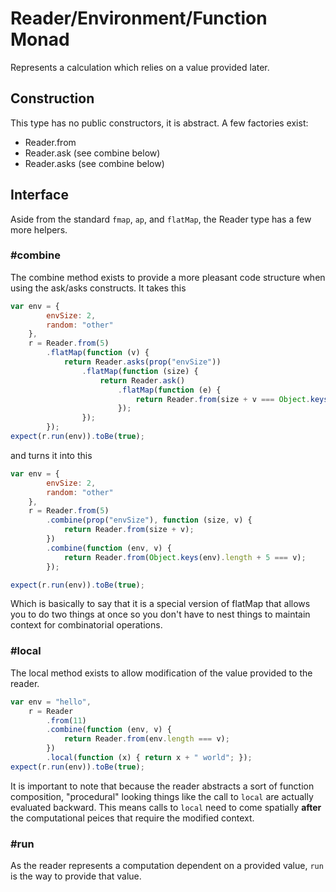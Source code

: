 # Reader/Environment/Function Monad
Represents a calculation which relies on a value provided later.

## Construction
This type has no public constructors, it is abstract.  A few factories exist:

* Reader.from
* Reader.ask (see combine below)
* Reader.asks (see combine below)

## Interface
Aside from the standard ```fmap```, ```ap```, and ```flatMap```, the Reader type has a few more helpers.

### #combine
The combine method exists to provide a more pleasant code structure when using the ask/asks constructs.  It takes this

```javascript
var env = {
        envSize: 2,
        random: "other"
    },
    r = Reader.from(5)
        .flatMap(function (v) {
            return Reader.asks(prop("envSize"))
                .flatMap(function (size) {
                    return Reader.ask()
                        .flatMap(function (e) {
                            return Reader.from(size + v === Object.keys(e).length + v);
                        });
                });
        });
expect(r.run(env)).toBe(true);
```

and turns it into this

```javascript
var env = {
        envSize: 2,
        random: "other"
    },
    r = Reader.from(5)
        .combine(prop("envSize"), function (size, v) {
            return Reader.from(size + v);
        })
        .combine(function (env, v) {
            return Reader.from(Object.keys(env).length + 5 === v);
        });

expect(r.run(env)).toBe(true);
```

Which is basically to say that it is a special version of flatMap that allows you to do two things at once so you don't have to nest things to maintain context for combinatorial operations.

### #local
The local method exists to allow modification of the value provided to the reader.

```javascript
var env = "hello",
    r = Reader
        .from(11)
        .combine(function (env, v) {
            return Reader.from(env.length === v);
        })
        .local(function (x) { return x + " world"; });
expect(r.run(env)).toBe(true);
```

It is important to note that because the reader abstracts a sort of function composition, "procedural" looking things like the call to ```local``` are actually evaluated backward.  This means calls to ```local``` need to come spatially **after** the computational peices that require the modified context.

### #run
As the reader represents a computation dependent on a provided value, ```run``` is the way to provide that value.